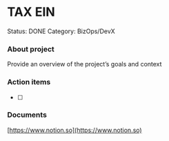 # TAX EIN

Status: DONE
Category: BizOps/DevX

### About project

Provide an overview of the project’s goals and context

### Action items

- [ ]  

### Documents

[https://www.notion.so](https://www.notion.so)